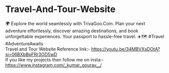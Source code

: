 # Travel-And-Tour-Website
🌍 Explore the world seamlessly with TrivaGoo.Com. Plan your next adventure effortlessly, discover amazing destinations, and book unforgettable experiences. Your passport to hassle-free travel. ✈️🗺️ #Travel #AdventureAwaits
<br>
Travel and Tour Website Reference link:- https://youtu.be/34MBVXsDOtA?si=06BXbBpFRr3OD5wD
<br>
If you like my projects then follow me on insta:- https://www.instagram.com/_kumar_gourav__/

